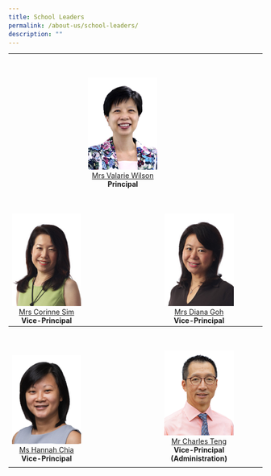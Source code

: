 ```yaml
---
title: School Leaders
permalink: /about-us/school-leaders/
description: ""
---
```

<table cellpadding="0" cellspacing="0" border="0" width="100%">
	<tbody>
    <tr>
      <td style="text-align: center;" valign="bottom" align="center">&nbsp;</td>
      <td style="text-align: center;" valign="bottom" align="center"><p>&nbsp;</p>
        <img alt="Corinne-Sim.jpg" src="/images/Others/SL-P-VWilson.jpg"><br>
        <a target="" href="mailto:Valarie_koh@schools.gov.sg">Mrs Valarie Wilson</a><br>
      <b>Principal </b>
			</td>
      <td style="text-align: center;" valign="bottom" align="center">&nbsp;</td>
      <td style="text-align: center;" valign="bottom" align="center">&nbsp;</td>
    </tr>
    <tr>
			<td style="text-align: center;" valign="bottom" align="center" width="30%"><p>&nbsp;</p>
        <img alt="Corinne-Sim.jpg" src="/images/Others/SL-VP-CSim.jpg"><br>
      <a target="" href="mailto:Corinne_SIM@schools.gov.sg">Mrs Corinne Sim </a><br>
      <b>Vice-Principal </b></td>
      <td style="text-align: center;" valign="bottom" align="center" width="30%">&nbsp;</td>
      <td style="text-align: center;" valign="bottom" align="center" width="30%"><p>&nbsp;</p>
		  <img alt="Diana-Goh.jpg" src="/images/Others/SL-VP-DGoh.jpg"><br>
      <a target="" href="mailto:Diana_TAN@schools.gov.sg">Mrs Diana Goh </a><br>
      <b>Vice-Principal </b></td>
      <td style="text-align: center;" valign="bottom" align="center" width="10%">&nbsp;</td>
    </tr>
  </tbody>
  <tbody>
    <tr>
      <td style="text-align: center;" valign="bottom" align="center"><p>&nbsp;</p>
        <img alt="Corinne-Sim.jpg" src="/images/Others/SL-VP-HChia.png"><br>
        <a target="" href="mailto:hannah_chia@schools.gov.sg">Ms Hannah Chia</a><br>
        <b>Vice-Principal </b></td>
      <td style="text-align: center;" valign="bottom" align="center">&nbsp;</td>
      <td style="text-align: center;" valign="bottom" align="center"><p>&nbsp;</p>
        <img alt="Diana-Goh.jpg" src="/images/Others/SL-VP-CTeng.png"><br>
        <a target="" href="mailto:teng_tat_meng_charles@schools.gov.sg">Mr Charles Teng</a><br>
        <b>Vice-Principal (Administration)</b></td>
      <td valign="bottom" align="center">&nbsp;</td>
    </tr>
    <tr>
      <td style="text-align: center;" valign="top" align="center" width="30%"></td>
      <td style="text-align: center;" valign="top" align="center" width="30%"></td>
      <td style="text-align: center;" valign="top" align="center" width="30%"></td>
      <td style="text-align: center;" valign="top" align="center" width="10%"></td>
    </tr>
  </tbody>
</table>
